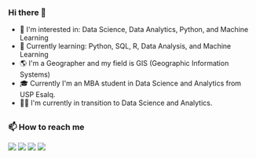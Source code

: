 ### Hi there 👋

- 👀 I'm interested in: Data Science, Data Analytics, Python, and Machine Learning
- 🌱 Currently learning: Python, SQL, R, Data Analysis, and Machine Learning
- 🌎 I'm a Geographer and my field is GIS (Geographic Information Systems)
- 🎓 Currently  I'm an MBA student in Data Science and Analytics from USP Esalq.
- :woman_technologist: I'm currently in transition to Data Science and Analytics.


##
### :mailbox: How to reach me
<div>
<a href="https://www.linkedin.com/in/alinegorisch/" target="_blank"><img src="https://img.shields.io/badge/-LinkedIn-%230077B5?style=for-the-badge&logo=linkedin&logoColor=white" target="_blank"></a>
<a href="https://www.kaggle.com/alinegorisch" target="_blank"><img src="https://img.shields.io/badge/Kaggle-20BEFF?style=for-the-badge&logo=Kaggle&logoColor=white" target="_blank"></a> 
<a href="https://twitter.com/GorischAline" target="_blank"><img src="https://img.shields.io/badge/Twitter-1DA1F2?style=for-the-badge&logo=twitter&logoColor=white" target="_blank"></a> 
<a href = "mailto:contatoaline.gorisch@outlook.com"><img src="https://img.shields.io/badge/Microsoft_Outlook-0078D4?style=for-the-badge&logo=microsoft-outlook&logoColor=white" target="_blank"></a>
</div>
